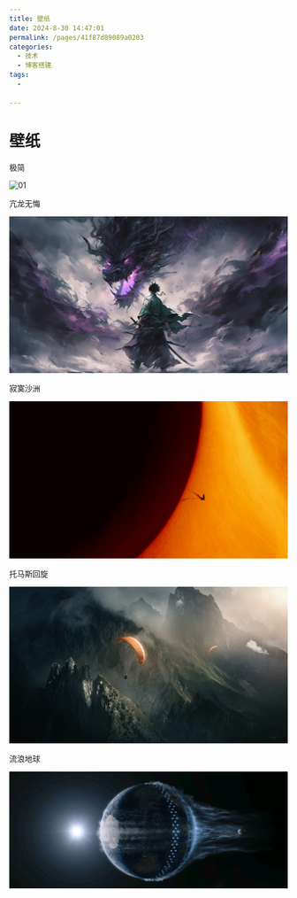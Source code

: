 ```yaml
---
title: 壁纸
date: 2024-8-30 14:47:01
permalink: /pages/41f87d89089a0203
categories: 
  - 技术
  - 博客搭建
tags: 
  - 

---
```


# 壁纸

极简

![01](./assets/01.png)

亢龙无悔

![02](./assets/02.png)

寂寞沙洲

![03](./assets/03.png)

托马斯回旋

![04](./assets/04.png)

流浪地球

![05](./assets/05.png)

